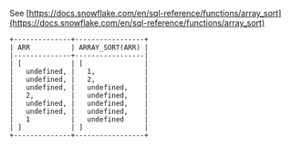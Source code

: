 See [https://docs.snowflake.com/en/sql-reference/functions/array_sort](https://docs.snowflake.com/en/sql-reference/functions/array_sort)
```
+--------------+-----------------+
| ARR          | ARRAY_SORT(ARR) |
|--------------+-----------------|
| [            | [               |
|   undefined, |   1,            |
|   undefined, |   2,            |
|   undefined, |   undefined,    |
|   2,         |   undefined,    |
|   undefined, |   undefined,    |
|   undefined, |   undefined,    |
|   1          |   undefined     |
| ]            | ]               |
+--------------+-----------------+
```
